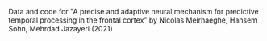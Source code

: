 Data and code for "A precise and adaptive neural mechanism for predictive temporal processing in the frontal cortex" by Nicolas Meirhaeghe, Hansem Sohn, Mehrdad Jazayeri (2021)
